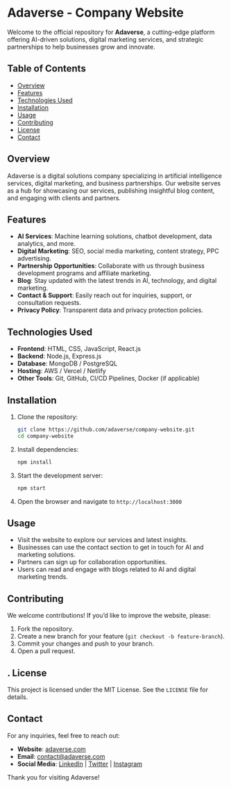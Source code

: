 # Adaverse - Company Website

Welcome to the official repository for **Adaverse**, a cutting-edge platform offering AI-driven solutions, digital marketing services, and strategic partnerships to help businesses grow and innovate.

## Table of Contents

- [Overview](#overview)
- [Features](#features)
- [Technologies Used](#technologies-used)
- [Installation](#installation)
- [Usage](#usage)
- [Contributing](#contributing)
- [License](#license)
- [Contact](#contact)

## Overview

Adaverse is a digital solutions company specializing in artificial intelligence services, digital marketing, and business partnerships. Our website serves as a hub for showcasing our services, publishing insightful blog content, and engaging with clients and partners.

## Features

- **AI Services**: Machine learning solutions, chatbot development, data analytics, and more.
- **Digital Marketing**: SEO, social media marketing, content strategy, PPC advertising.
- **Partnership Opportunities**: Collaborate with us through business development programs and affiliate marketing.
- **Blog**: Stay updated with the latest trends in AI, technology, and digital marketing.
- **Contact & Support**: Easily reach out for inquiries, support, or consultation requests.
- **Privacy Policy**: Transparent data and privacy protection policies.

## Technologies Used

- **Frontend**: HTML, CSS, JavaScript, React.js
- **Backend**: Node.js, Express.js
- **Database**: MongoDB / PostgreSQL
- **Hosting**: AWS / Vercel / Netlify
- **Other Tools**: Git, GitHub, CI/CD Pipelines, Docker (if applicable)

## Installation

1. Clone the repository:
   ```bash
   git clone https://github.com/adaverse/company-website.git
   cd company-website
   ```
2. Install dependencies:
   ```bash
   npm install
   ```
3. Start the development server:
   ```bash
   npm start
   ```
4. Open the browser and navigate to `http://localhost:3000`

## Usage

- Visit the website to explore our services and latest insights.
- Businesses can use the contact section to get in touch for AI and marketing solutions.
- Partners can sign up for collaboration opportunities.
- Users can read and engage with blogs related to AI and digital marketing trends.

## Contributing

We welcome contributions! If you’d like to improve the website, please:

1. Fork the repository.
2. Create a new branch for your feature (`git checkout -b feature-branch`).
3. Commit your changes and push to your branch.
4. Open a pull request.

## . License

This project is licensed under the MIT License. See the `LICENSE` file for details.

## Contact

For any inquiries, feel free to reach out:

- **Website**: [adaverse.com](https://adaverse.com)
- **Email**: [contact@adaverse.com](mailto\:contact@adaverse.com)
- **Social Media**: [LinkedIn](#) | [Twitter](#) | [Instagram](#)

Thank you for visiting Adaverse!
